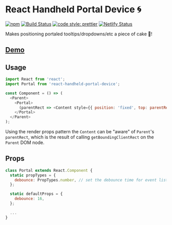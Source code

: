 # React Handheld Portal Device 🌀

[![npm](https://img.shields.io/npm/v/react-handheld-portal-device.svg)](https://www.npmjs.com/package/react-handheld-portal-device)
[![Build Status](https://travis-ci.org/iamjoshellis/react-handheld-portal-device.svg?branch=master)](https://travis-ci.org/iamjoshellis/react-handheld-portal-device)
[![code style: prettier](https://img.shields.io/badge/code_style-prettier-ff69b4.svg)](https://github.com/prettier/prettier)
[![Netlify Status](https://api.netlify.com/api/v1/badges/272360d2-7d92-4380-bb87-3715c9529cad/deploy-status)](https://app.netlify.com/sites/react-handheld-portal-device/deploys)

Makes positioning portaled tooltips/dropdowns/etc a piece of cake 🍰!

## [Demo](https://react-handheld-portal-device.netlify.com/)

## Usage

```js
import React from 'react';
import Portal from 'react-handheld-portal-device';

const Component = () => (
  <Parent>
    <Portal>
      (parentRect => <Content style={{ position: 'fixed', top: parentRect: top, left: parentRect: left,  }} />)
    </Portal>
  </Parent>
);
```

Using the render props pattern the `Content` can be "aware" of `Parent`'s `parentRect`, which is the result of calling `getBoundingClientRect` on the `Parent` DOM node.


## Props

```js
class Portal extends React.Component {
  static propTypes = {
    debounce: PropTypes.number, // set the debounce time for event listeners
  };

  static defaultProps = {
    debounce: 16,
  };

  ...
}
```